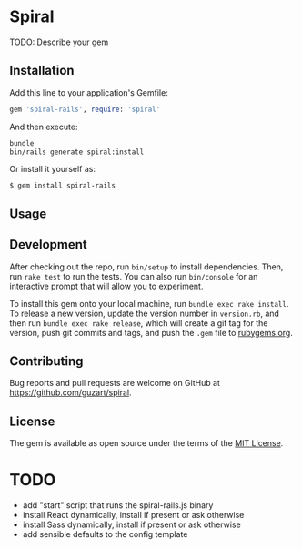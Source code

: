 # Spiral

TODO: Describe your gem

## Installation

Add this line to your application's Gemfile:

```ruby
gem 'spiral-rails', require: 'spiral'
```

And then execute:

```bash
bundle
bin/rails generate spiral:install
```

Or install it yourself as:

    $ gem install spiral-rails

## Usage


## Development

After checking out the repo, run `bin/setup` to install dependencies. Then, run `rake test` to run the tests. You can also run `bin/console` for an interactive prompt that will allow you to experiment.

To install this gem onto your local machine, run `bundle exec rake install`. To release a new version, update the version number in `version.rb`, and then run `bundle exec rake release`, which will create a git tag for the version, push git commits and tags, and push the `.gem` file to [rubygems.org](https://rubygems.org).

## Contributing

Bug reports and pull requests are welcome on GitHub at https://github.com/guzart/spiral.


## License

The gem is available as open source under the terms of the [MIT License](http://opensource.org/licenses/MIT).

# TODO

* add "start" script that runs the spiral-rails.js binary
* install React dynamically, install if present or ask otherwise
* install Sass dynamically, install if present or ask otherwise
* add sensible defaults to the config template
